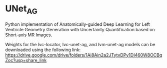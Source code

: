 # UNet<sub>AG</sub>

Python implementation of Anatomically-guided Deep Learning for Left Ventricle Geometry Generation with Uncertainty Quantification based on Short-axis MR Images.

Weights for the lvc-locator, lvc-unet-ag, and lvm-unet-ag models can be downloaded using the following link: https://drive.google.com/drive/folders/1Ai8Ain2a2JTytvDPy1DI460W8OCBqZoc?usp=share_link

